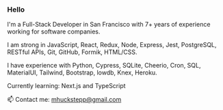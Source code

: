 ### Hello

I'm a Full-Stack Developer in San Francisco with 7+ years of experience working for software companies.

I am strong in JavaScript, React, Redux, Node, Express, Jest,  PostgreSQL, RESTful APIs, Git, GitHub, Formik, HTML/CSS.

I have experience with Python, Cypress, SQLite, Cheerio, Cron, SQL, MaterialUI, Tailwind, Bootstrap, lowdb, Knex, Heroku.

Currently learning: Next.js and TypeScript

📫 Contact me: mhuckstepp@gmail.com
